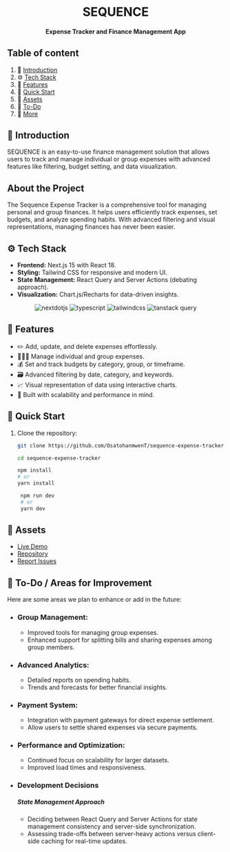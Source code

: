 <h1 align="center">SEQUENCE</h1>

<h4 align="center">Expense Tracker and Finance Management App</h4>

## <a name="table">Table of content</a>

1. 🤖 [Introduction](#introduction)
2. ⚙️ [Tech Stack](#tech-stack)
3. 🔋 [Features](#features)
4. 🤸 [Quick Start](#quick-start)
5. 🔗 [Assets](#links)
6. 🚧 [To-Do](#to-do)
7. 🚀 [More](#more)

## <a name="introduction">🤖 Introduction</a>
SEQUENCE is an easy-to-use finance management solution that allows users to track and manage individual or group expenses with advanced features like filtering, budget setting, and data visualization.
## About the Project
The Sequence Expense Tracker is a comprehensive tool for managing personal and group finances. It helps users efficiently track expenses, set budgets, and analyze spending habits. With advanced filtering and visual representations, managing finances has never been easier.

## <a name="tech-stack">⚙️ Tech Stack</a>

- **Frontend:** Next.js 15 with React 18.
- **Styling:** Tailwind CSS for responsive and modern UI.
- **State Management:** React Query and Server Actions (debating approach).
- **Visualization:** Chart.js/Recharts for data-driven insights.

<div align="center">
     <img src="https://img.shields.io/badge/-Next_JS-black?style=for-the-badge&logoColor=white&logo=nextdotjs&color=000000" alt="nextdotjs" />
    <img src="https://img.shields.io/badge/-TypeScript-black?style=for-the-badge&logoColor=white&logo=typescript&color=3178C6" alt="typescript" />
    <img src="https://img.shields.io/badge/-Tailwind_CSS-black?style=for-the-badge&logoColor=white&logo=tailwindcss&color=06B6D4" alt="tailwindcss" />
    <img src="https://img.shields.io/badge/-React%20Query-FF4154?style=for-the-badge&logo=react%20query&logoColor=white" alt="tanstack query" />
</div>

## <a name="features">🔋 Features</a>
- ✏️ Add, update, and delete expenses effortlessly.
- 🧑‍🤝‍🧑 Manage individual and group expenses.
- 💰 Set and track budgets by category, group, or timeframe.
- 🗃️ Advanced filtering by date, category, and keywords.
- 📈 Visual representation of data using interactive charts.
- 🏢 Built with scalability and performance in mind.

## <a name="quick-start">🤸 Quick Start</a>
1. Clone the repository:
   ```bash
   git clone https://github.com/OsatohanmwenT/sequence-expense-tracker.gitcd sequence-expense-tracker
   ```
    ```bash
    cd sequence-expense-tracker
   ```
    ```bash
   npm install
    # or
    yarn install
   ```
   ```bash
    npm run dev
    # or
    yarn dev
    ```

## <a name="links">🔗 Assets</a>
- [Live Demo](https://sequence-expense-tracker.vercel.app)
- [Repository](https://github.com/OsatohanmwenT/sequence-expense-tracker)
- [Report Issues](https://github.com/OsatohanmwenT/sequence-expense-tracker/issues)

## <a name="to-do">🚀 To-Do / Areas for Improvement</a>
Here are some areas we plan to enhance or add in the future:

- ### Group Management:

  - Improved tools for managing group expenses.
  - Enhanced support for splitting bills and sharing expenses among group members.
- ### Advanced Analytics:

  - Detailed reports on spending habits.
  - Trends and forecasts for better financial insights.
- ### Payment System:

  - Integration with payment gateways for direct expense settlement.
  - Allow users to settle shared expenses via secure payments.
- ### Performance and Optimization:

  - Continued focus on scalability for larger datasets.
  - Improved load times and responsiveness.

- ### Development Decisions
  ##### State Management Approach
    - Deciding between React Query and Server Actions for state management consistency and server-side synchronization.
    - Assessing trade-offs between server-heavy actions versus client-side caching for real-time updates.
